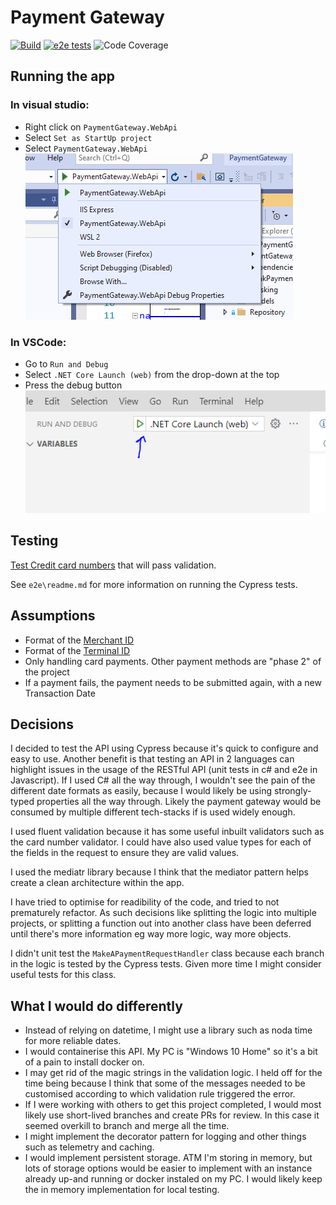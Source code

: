 # Payment Gateway
[![Build](https://github.com/eloisetaylor5693/payment-gateway/actions/workflows/build.yml/badge.svg)](https://github.com/eloisetaylor5693/payment-gateway/actions/workflows/build.yml) [![e2e tests](https://github.com/eloisetaylor5693/payment-gateway/actions/workflows/run-e2e-tests.yml/badge.svg)](https://github.com/eloisetaylor5693/payment-gateway/actions/workflows/run-e2e-tests.yml)  ![Code Coverage](https://img.shields.io/badge/Code%20Coverage-79%25-success?style=flat)

## Running the app

### In visual studio:
- Right click on `PaymentGateway.WebApi`
- Select `Set as StartUp project`
- Select `PaymentGateway.WebApi`      
![running in Visual Studio](documentation/run-in-visual-studio.PNG)



### In VSCode:
- Go to `Run and Debug`
- Select `.NET Core Launch (web)` from the drop-down at the top
- Press the debug button       
![running in VSCode](documentation/run-in-vscode.PNG)
## Testing
[Test Credit card numbers](https://www.paypalobjects.com/en_AU/vhelp/paypalmanager_help/credit_card_numbers.htm) that will pass validation.

See `e2e\readme.md` for more information on running the Cypress tests.

## Assumptions

- Format of the [Merchant ID](https://tidalcommerce.com/learn/merchant-id-number)
- Format of the [Terminal ID](https://www.opayo.co.uk/support/28/36/terminal-id-s)
- Only handling card payments. Other payment methods are "phase 2" of the project
- If a payment fails, the payment needs to be submitted again, with a new Transaction Date

## Decisions

I decided to test the API using Cypress because it's quick to configure and easy to use.  Another benefit is that testing an API in 2 languages can highlight issues in the usage of the RESTful API (unit tests in c# and e2e in Javascript).  If I used C# all the way through, I wouldn't see the pain of the different date formats as easily, because I would likely be using strongly-typed properties all the way through. Likely the payment gateway would be consumed by multiple different tech-stacks if is used widely enough.   

I used fluent validation because it has some useful inbuilt validators such as the card number validator.  I could have also used value types for each of the fields in the request to ensure they are valid values.

I used the mediatr library because I think that the mediator pattern helps create a clean architecture within the app.

I have tried to optimise for readibility of the code, and tried to not prematurely refactor.  As such decisions like splitting the logic into multiple projects, or splitting a function out into another class have been deferred until there's more information eg way more logic, way more objects.     

I didn't unit test the `MakeAPaymentRequestHandler` class because each branch in the logic is tested by the Cypress tests.  Given more time I might consider useful tests for this class.      

## What I would do differently

- Instead of relying on datetime, I might use a library such as noda time for more reliable dates.      
- I would containerise this API.  My PC is "Windows 10 Home" so it's a bit of a pain to install docker on. 
- I may get rid of the magic strings in the validation logic.  I held off for the time being because I think that some of the messages needed to be customised according to which validation rule triggered the error.     
- If I were working with others to get this project completed, I would most likely use short-lived branches and create PRs for review.  In this case it seemed overkill to branch and merge all the time.     
- I might implement the decorator pattern for logging and other things such as telemetry and caching.       
- I would implement persistent storage.  ATM I'm storing in memory, but lots of storage options would be easier to implement with an instance already up-and running or docker instaled on my PC.  I would likely keep the in memory implementation for local testing.       
